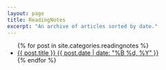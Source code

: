 ```yaml
---
layout: page
title: ReadingNotes
excerpt: "An archive of articles sorted by date."
---
```


<ul class="post-list">
{% for post in site.categories.readingnotes %} 
  <li><article><a href="{{ site.url }}{{ post.url }}">{{ post.title }} <span class="entry-date"><time datetime="{{ post.date | date_to_xmlschema }}">{{ post.date | date: "%B %d, %Y" }}</time></span></a></article></li>
{% endfor %}
</ul>
